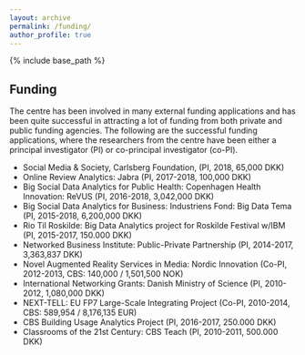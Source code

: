 ```yaml
---
layout: archive
permalink: /funding/
author_profile: true
---
```


{% include base_path %}

Funding
-------

The centre has been involved in many external funding applications and has been quite successful in attracting a lot of funding from both private and public funding agencies. The following are the successful funding applications, where the researchers from the centre have been either a principal investigator (PI) or co-principal investigator (co-PI). 

* Social Media & Society, Carlsberg Foundation, (PI, 2018, 65,000 DKK)
* Online Review Analytics: Jabra (PI, 2017-2018, 100,000 DKK)
* Big Social Data Analytics for Public Health: Copenhagen Health Innovation: ReVUS (PI, 2016-2018, 3,042,000 DKK)
* Big Social Data Analytics for Business: Industriens Fond: Big Data Tema (PI, 2015-2018, 6,200,000 DKK)
* Rio Til Roskilde: Big Data Analytics project for Roskilde Festival w/IBM (PI, 2015-2017, 150.000 DKK)
* Networked Business Institute: Public-Private Partnership (PI, 2014-2017, 3,363,837 DKK)
* Novel Augmented Reality Services in Media: Nordic Innovation (Co-PI, 2012-2013, CBS: 140,000 / 1,501,500 NOK)
* International Networking Grants: Danish Ministry of Science (PI, 2010-2012, 1,080,000 DKK)
* NEXT-TELL: EU FP7 Large-Scale Integrating Project (Co-PI, 2010-2014, CBS: 589,954 / 8,176,135 EUR)
* CBS Building Usage Analytics Project (PI, 2016-2017, 250.000 DKK)
* Classrooms of the 21st Century: CBS Teach (PI, 2010-2011, 500.000 DKK)